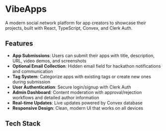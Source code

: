 # VibeApps

A modern social network platform for app creators to showcase their projects, built with React, TypeScript, Convex, and Clerk Auth.

## Features

- **App Submissions**: Users can submit their apps with title, description, URL, video demos, and screenshots
- **Optional Email Collection**: Hidden email field for hackathon notifications and communication
- **Tag System**: Categorize apps with existing tags or create new ones during submission
- **User Authentication**: Secure login/signup with Clerk Auth
- **Admin Dashboard**: Content moderation with approval/rejection workflows and detailed author information
- **Real-time Updates**: Live updates powered by Convex database
- **Responsive Design**: Clean, modern UI that works on all devices

## Tech Stack
